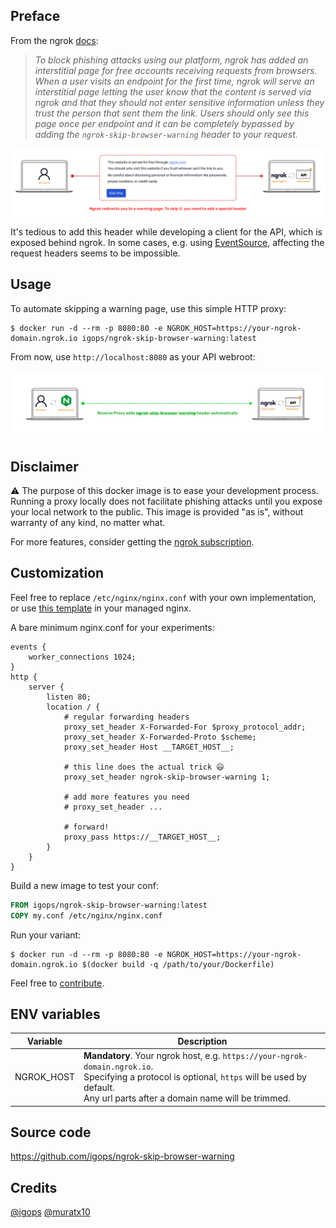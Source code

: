 ## Preface
From the ngrok [docs](https://ngrok.com/abuse):

> _To block phishing attacks using our platform, ngrok has added an interstitial page for free accounts receiving requests from browsers. When a user visits an endpoint for the first time, ngrok will serve an interstitial page letting the user know that the content is served via ngrok and that they should not enter sensitive information unless they trust the person that sent them the link. Users should only see this page once per endpoint and it can be completely bypassed by adding the `ngrok-skip-browser-warning` header to your request._

![proxy](https://raw.githubusercontent.com/igops/ngrok-skip-browser-warning/main/proxy-1.png)

It's tedious to add this header while developing a client for the API, which is exposed behind ngrok. In some cases, e.g. using [EventSource](https://developer.mozilla.org/en-US/docs/Web/API/EventSource), affecting the request headers seems to be impossible.

## Usage
To automate skipping a warning page, use this simple HTTP proxy:
```shell
$ docker run -d --rm -p 8080:80 -e NGROK_HOST=https://your-ngrok-domain.ngrok.io igops/ngrok-skip-browser-warning:latest
```

From now, use `http://localhost:8080` as your API webroot:

![proxy](https://raw.githubusercontent.com/igops/ngrok-skip-browser-warning/main/proxy-2.png)

## Disclaimer
⚠️ The purpose of this docker image is to ease your development process. Running a proxy locally does not facilitate phishing attacks until you expose your local network to the public. This image is provided "as is", without warranty of any kind, no matter what.

For more features, consider getting the [ngrok subscription](https://ngrok.com/pricing).

## Customization
Feel free to replace `/etc/nginx/nginx.conf` with your own implementation, or use [this template](https://github.com/igops/ngrok-skip-browser-warning/blob/main/nginx.conf) in your managed nginx.

A bare minimum nginx.conf for your experiments:
```nginx
events {
    worker_connections 1024;
}
http {
    server {
        listen 80;
        location / {
            # regular forwarding headers
            proxy_set_header X-Forwarded-For $proxy_protocol_addr;
            proxy_set_header X-Forwarded-Proto $scheme;
            proxy_set_header Host __TARGET_HOST__;
            
            # this line does the actual trick 😃
            proxy_set_header ngrok-skip-browser-warning 1;

            # add more features you need
            # proxy_set_header ...
            
            # forward!
            proxy_pass https://__TARGET_HOST__;
        }
    }
}
```

Build a new image to test your conf:
```Dockerfile
FROM igops/ngrok-skip-browser-warning:latest
COPY my.conf /etc/nginx/nginx.conf
```

Run your variant:
```shell
$ docker run -d --rm -p 8080:80 -e NGROK_HOST=https://your-ngrok-domain.ngrok.io $(docker build -q /path/to/your/Dockerfile)
```

Feel free to [contribute](https://github.com/igops/ngrok-skip-browser-warning).

## ENV variables
| Variable                      | Description                                                                                                                                                                                               |
|-------------------------------|-----------------------------------------------------------------------------------------------------------------------------------------------------------------------------------------------------------|
| NGROK_HOST                    | **Mandatory**. Your ngrok host, e.g. `https://your-ngrok-domain.ngrok.io`.<br/>Specifying a protocol is optional, `https` will be used by default.<br/>Any url parts after a domain name will be trimmed. |

## Source code
https://github.com/igops/ngrok-skip-browser-warning

## Credits
[@igops](https://github.com/igops)
[@muratx10](https://github.com/muratx10)
